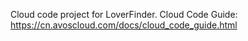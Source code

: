 Cloud code project for LoverFinder. Cloud Code Guide: https://cn.avoscloud.com/docs/cloud_code_guide.html